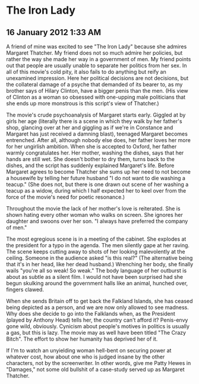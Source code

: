 # The Iron Lady
## 16 January 2012 1:33 AM


A friend of mine was excited to see "The Iron Lady" because she admires Margaret Thatcher. My friend does not so much admire her policies, but rather the way she made her way in a government of men. My friend points out that people are usually unable to separate her politics from her sex. In all of this movie's cold pity, it also fails to do anything but reify an unexamined impression. Here her political decisions are not decisions, but the collateral damage of a psyche that demanded of its bearer to, as my brother says of Hilary Clinton, have a bigger penis than the men. (His view of Clinton as a woman so obsessed with one-upping male politicians that she ends up more monstrous is this script's view of Thatcher.)

The movie's crude psychoanalysis of Margaret starts early. Giggled at by girls her age (literally there is a scene in which they walk by her father's shop, glancing over at her and giggling as if we're in Constance and Margaret has just received a damning blast), teenaged Margaret becomes entrenched. After all, although nobody else does, her father loves her more for her ungirlish ambition. When she is accepted to Oxford, her father warmly congratulates her. Her mother, washing the dishes, says that her hands are still wet. She doesn't bother to dry them, turns back to the dishes, and the script has suddenly explained Margaret's life. Before Margaret agrees to become Thatcher she sums up her need to not become a housewife by telling her future husband "I do not want to die washing a teacup." (She does not, but there is one drawn out scene of her washing a teacup as a widow, during which I half expected her to keel over from the force of the movie's need for poetic resonance.)

Throughout the movie the lack of her mother's love is reiterated. She is shown hating every other woman who walks on screen. She ignores her daughter and swoons over her son. "I always have preferred the company of men."

The most egregious scene is in a meeting of the cabinet. She explodes at the president for a typo in the agenda. The men silently gape at her raving. The scene keeps cutting away to shots of her looking malevolently at the ceiling. Someone in the audience asked "is this real?" (The alternative being that it's in her head, like her dead husband.) Wrenching her body, she finally wails "you're all so weak! So weak." The body language of her outburst is about as subtle as a silent film. I would not have been surprised had she begun skulking around the government halls like an animal, hunched over, fingers clawed.

When she sends Britain off to get back the Falkland Islands, she has ceased being depicted as a person, and we are now only allowed to see madness. Why does she decide to go into the Falklands when, as the President (played by Anthony Head) tells her, the country can't afford it? Penis-envy gone wild, obviously. Cynicism about people's motives in politics is usually a gas, but this is lazy. The movie may as well have been titled "The Crazy Bitch". The effort to show her humanity has deprived her of it.

If I'm to watch an unyielding woman hell-bent on securing power at whatever cost, how about one who is judged insane by the other characters, not by the screenwriter. In other words, give me Patty Hewes in "Damages," not some old bullshit of a case-study served up as Margaret Thatcher.